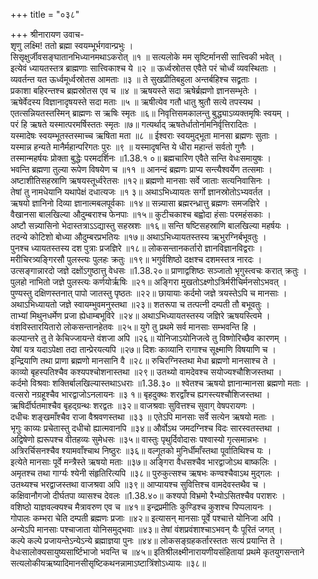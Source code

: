 +++
title = "०३८"

+++
श्रीनारायण उवाच-  
शृणु लक्ष्मि! ततो ब्रह्मा स्वयम्भूर्भगवान्प्रभुः ।  
सिसृक्षुर्जीवसङ्घातानभिध्यानमथाऽकरोत् ॥१ ॥
सत्यलोके मम सृष्टिर्मानसी सात्त्विकी भवेत् ।  
इत्येवं ध्यायतस्तत्र ब्राह्मणाः सात्त्विकाश्च ये ॥२ ॥
ऊर्ध्वस्रोतस एवैते परं चोर्ध्वं व्यवस्थिताः ।  
व्यवर्तन्त यत ऊर्ध्वमूर्ध्वस्रोतस आमताः ॥३ ॥
ते सुखप्रीतिबहुला अन्तर्बहिश्च सद्व्रताः ।  
प्रकाशा बहिरन्तश्च ब्रह्मस्रोतस एव च ॥४ ॥
ऋषयस्ते सदा ऋषेर्ब्रह्मणो ज्ञानसम्भृतेः ।  
ऋषेर्वेदस्य विज्ञानादृषयस्ते सदा मताः ॥५ ॥
ऋषीत्येव गतौ धातु श्रुतौ सत्ये तपस्यथ ।  
एतत्सन्नियतस्तस्मिन् ब्राह्मणः स ऋषिः स्मृतः ॥६॥
निवृत्तिसमकालन्तु बुद्ध्याऽव्यक्तमृषिः स्वयम् ।  
परं हि ऋषते यस्मात्परमर्षिस्ततः स्मृतः ॥७॥
गत्यर्थाद् ऋषतेर्धातोर्नामनिर्वृत्तिरादितः ।  
यस्मादेषः स्वयम्भूतस्तस्माच्च ऋषिता मता ॥८ ॥
ईश्वराः स्वयमुद्भूता मानसा ब्रह्मणः सुताः ।  
यस्मान्न हन्यते मानैर्महान्परिगतः पुरः ॥९ ॥
यस्मादृषन्ति ये धीरा महान्तं सर्वतो गुणैः ।  
तस्मान्महर्षयः प्रोक्ता बुद्धेः परमदर्शिनः ॥1.38.१ ०॥
ब्रह्मचारिण एवैते सन्ति वेधःसमायुषः ।  
भवन्ति ब्रह्मणा तुल्या रूपेण विषयेण च ॥११ ॥
आनन्दं ब्रह्मणः प्राप्य सन्त्यैश्वर्येण तत्समाः ।  
अष्टाशीतिसहस्राणि ऋषयस्तूर्ध्वरेतसः ॥१२॥
ब्रह्मणो मानसाः सर्वे जाताः सत्यनिवासिनः ।  
तेषां तु नामधेयानि यथापेक्षं दधात्यजः ॥१ ३॥
अथाऽभिध्यायतः सर्गो ज्ञानस्रोतोऽभ्यवर्तत ।  
ऋषयो ज्ञानिनो दिव्या ज्ञानात्मबलपूर्वकाः ॥१४॥
सन्न्यासा ब्रह्मरन्ध्रात्तु ब्रह्मणः समजज्ञिरे ।  
वैखानसा बालखिल्या औदुम्बराश्च फेनपाः ॥१५॥
कुटीचकाश्च बह्वोदा हंसाः परमहंसकाः ।  
अष्टौ सन्न्यासिनो भेदास्तत्राऽऽद्यास्तु सहस्रशः ॥१६॥
सन्ति षष्टिसहस्राणि बालखिल्या महर्षयः ।  
तदन्ये कोटिशो बोध्या औदुम्बरप्रभतियः ॥१७॥
अथाऽभिध्यायतस्तस्य ऋभुरग्निर्बभूवतुः ।  
पुनश्च ध्यायतस्तस्य दश पुत्राः प्रजज्ञिरे ॥१८॥
लोकसन्तानकर्तारो ज्ञानविज्ञानविद्वराः ।  
मरीचिरत्र्यङ्गिरसौ पुलस्त्यः पुलहः क्रतुः ॥१९॥
भगुर्वशिष्ठो दक्षश्च दशमस्तत्र नारदः ।  
उत्सङ्गान्नारदो जज्ञे दक्षोंऽगुष्ठात्तु वेधसः ॥1.38.२०॥
प्राणाद्वशिष्ठः सञ्जातो भृगुस्त्वचः करात् क्रतुः ।  
पुलहो नाभितो जज्ञे पुलस्त्यः कर्णयोर्ऋषिः ॥२१॥
अङ्गिरा मुखतोऽक्ष्णोऽत्रिर्मरीचिर्मनसोऽभवत् ।  
पुण्यस्तु दक्षिणस्तनात् पापो जातस्तु पृष्ठतः ॥२२॥
छायायाः कर्दमो जज्ञे त्रयस्तेऽपि च मानसाः ।  
अथाऽभिध्यायतो जज्ञे स्वायम्भुवमनुस्तथा ॥२३॥
शतरूपा च तत्पत्नी दम्पती तौ बभूवतुः ।  
ताभ्यां मिथुनधर्मेण प्रजा ह्येधाम्बभूविरे ॥२४॥
अथाऽभिध्यायतस्तस्य जज्ञिरे ऋषयस्त्विमे ।  
वंशविस्तारयितारो लोकसन्तानहेतवः ॥२५॥
युगे तु प्रथमे सर्व मानसाः सम्भवन्ति हि ।  
कल्पान्तरे तु ते केचिज्जायन्ते वंशजा अपि ॥२६॥
योनिजाऽयोनिजत्वे तु विष्णोरिच्छैव कारणम् ।  
येषां यत्र यदाऽपेक्षा तदा तान्प्रेरयत्यपि ॥२७॥
दिशः काव्यानि रागाश्च सूक्ष्माणि विषयाणि च ।  
इन्द्रियाणि तथा प्राणा ब्रह्मणो मानसानि वै ॥२८॥
रुचिरग्निस्तथा मेधा ब्रह्मणो मानसाश्च ते ।  
काव्यो बृहस्पतिश्चैव कश्यपश्चोशनास्तथा ॥२९॥
उतथ्यो वामदेवश्च सयोज्यश्चौशिजस्तथा ।  
कर्दमो विश्रवाः शक्तिर्बालखिल्यास्तथाऽधराः ॥1.38.३० ॥
श्वेतश्च ऋषयो ज्ञानान्मानसा ब्रह्मणो मताः ।  
वत्सरो नग्रहूश्चैव भारद्वाजोऽनलायनः ॥३ १॥
बृहदुक्थः शरद्वाँश्च ह्यगस्त्यश्चौशिजस्तथा ।  
ऋषिर्दीर्घतमाश्चैव बृहद्ग्रन्थः शरद्वतः ॥३२॥
वाजश्रवाः सुवित्तश्च सुवाग् वेषपरायणः ।  
दधीचः शङ्खमाँश्चैव राजा वैश्रवणस्तथा ॥३३ ॥
एतेऽपि मानसाः सर्वे सत्येन ऋषयो मताः ।  
भृगुः काव्यः प्रचेतास्तु दधीचो ह्यात्मवानपि ॥३४॥
और्वोऽथ जमदग्निश्च विदः सारस्वतस्तथा ।  
अद्विषेणो ह्यरूपश्च वीतहव्यः सुमेधसः ॥३५॥
वास्तुः पृथुर्दिवोदासः पश्वास्यो गृत्समान्नभः ।  
अत्रिरर्चिसनश्चैव श्यामवाँश्चाथ निष्ठुरः ॥३६॥
वल्गूतको मुनिर्धीमाँस्तथा पूर्वातिथिश्च यः ।  
इत्येते मानसाः पूर्वे मन्त्रैस्ते ऋषयो मताः ॥३७॥
अङ्गिरा वैधसश्चैव भारद्वाजोऽथ बाष्कलिः ।  
अमृतश्च तथा गार्ग्यः श्येनी संहृतिरित्यपि ॥३८॥
पुरुकुत्सश्च ऋषभः कण्वश्चैवाऽथ मुद्गलः ।  
उतथ्यश्च भरद्वाजस्तथा वाजश्रवा अपि ॥३९॥
आप्यायश्च सुवित्तिश्च वामदेवस्तथैव च ।  
कक्षिवानौगजो दीर्घतपा व्यासश्च देवलः ॥1.38.४०॥
कश्यपो विभ्रमो रैभ्योऽसितश्चैव पराशरः ।  
वशिष्ठो याज्ञवल्क्यश्च मैत्रावरुण एव च ॥४१॥
इन्द्रप्रमीतिः कुण्डिश्च कुशश्च पिप्पलायनः ।  
गोपालः कम्भरा चेति दम्पती ब्रह्मणः प्रजाः ॥४२॥
इत्यासन् मानसाः पूर्वे पश्चात्ते योनिजा अपि ।  
अन्येऽपि मानसाः पश्चाजाता योनिसमुद्भवाः ॥४३॥
तेषां वंशप्रवंशाश्चाऽभवन् यैः पूरितं जगत् ।  
कल्पे कल्पे प्रजायन्तेऽन्येऽन्ये ब्रह्माज्ञया पुनः ॥४४॥
लोकसङ्ग्रहकर्तारस्ततः सत्यं प्रयान्ति ते ।  
वेधःसालोक्यसायुष्यसार्ष्टिभाजो भवन्ति च ॥४५॥
इतिश्रीलक्ष्मीनारायणीयसंहितायां प्रथमे कृतयुगसन्ताने सत्यलोकीयऋष्यादिमानसीसृष्टिकथनन्नामाऽष्टात्रिंशोऽध्यायः ॥३८॥
    
